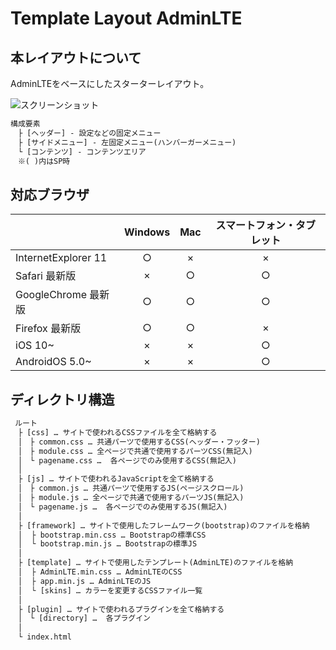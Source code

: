 # Template Layout AdminLTE


## 本レイアウトについて  
AdminLTEをベースにしたスターターレイアウト。  

![スクリーンショット](http://aquanation.heteml.jp/demo/layout/AdminLTE.png "AdminLTE")

 ```html
 構成要素
　├ [ヘッダー] - 設定などの固定メニュー
　├ [サイドメニュー] - 左固定メニュー(ハンバーガーメニュー)  
　└ [コンテンツ] - コンテンツエリア   
　※( )内はSP時  
```


## 対応ブラウザ  
|| **Windows** | **Mac** | **スマートフォン・タブレット** |
|:----- |:-----:|:-----:|:-----:|
|InternetExplorer 11|○|×|×|
|Safari 最新版|×|○|○|
|GoogleChrome 最新版|○|○|○|
|Firefox 最新版|○|○|×|
|iOS 10~|×|×|○|
|AndroidOS 5.0~|×|×|○| 

 
 
## ディレクトリ構造  
 
```html 
 ルート  
　├ [css] … サイトで使われるCSSファイルを全て格納する    
　│　├ common.css … 共通パーツで使用するCSS(ヘッダー・フッター)  
　│　├ module.css … 全ページで共通で使用するパーツCSS(無記入)   
　│　└ pagename.css …  各ページでのみ使用するCSS(無記入)  
　│   
　├ [js] … サイトで使われるJavaScriptを全て格納する    
　│　├ common.js … 共通パーツで使用するJS(ページスクロール)  
　│　├ module.js … 全ページで共通で使用するパーツJS(無記入)   
　│　└ pagename.js …  各ページでのみ使用するJS(無記入)  
　│ 
　├ [framework] … サイトで使用したフレームワーク(bootstrap)のファイルを格納 
　│  ├ bootstrap.min.css … Bootstrapの標準CSS    
　│  └ bootstrap.min.js … Bootstrapの標準JS
　│
　├ [template] … サイトで使用したテンプレート(AdminLTE)のファイルを格納 
　│  ├ AdminLTE.min.css … AdminLTEのCSS    
　│  ├ app.min.js … AdminLTEのJS
　│  └ [skins] … カラーを変更するCSSファイル一覧
　│ 
　├ [plugin] … サイトで使われるプラグインを全て格納する   
　│　└ [directory] …  各プラグイン  
　│     
　└ index.html  
```